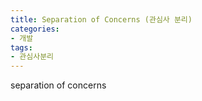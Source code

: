 ```yaml
---
title: Separation of Concerns (관심사 분리)
categories:
- 개발
tags:
- 관심사분리
---
```


separation of concerns
